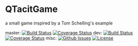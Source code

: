 # QTacitGame
a small game inspired by a Tom Schelling's example

master:
[![Build Status](https://travis-ci.org/julienlopez/QTacitGame.png?branch=master)](https://travis-ci.org/julienlopez/QTacitGame)
[![Coverage Status](https://img.shields.io/coveralls/julienlopez/QTacitGame.svg)](https://coveralls.io/r/julienlopez/QTacitGame)
dev:
[![Build Status](https://travis-ci.org/julienlopez/QTacitGame.png?branch=dev)](https://travis-ci.org/julienlopez/QTacitGame)
[![Coverage Status](https://coveralls.io/repos/github/julienlopez/QTacitGame/badge.svg?branch=dev)](https://coveralls.io/github/julienlopez/QTacitGame?branch=dev)
misc:
[![Github Issues](https://img.shields.io/github/issues/julienlopez/QTacitGame.svg)](http://github.com/julienlopez/QTacitGame)
[![License](https://img.shields.io/github/license/julienlopez/QTacitGame.svg)](http://github.com/julienlopez/QTacitGame)
